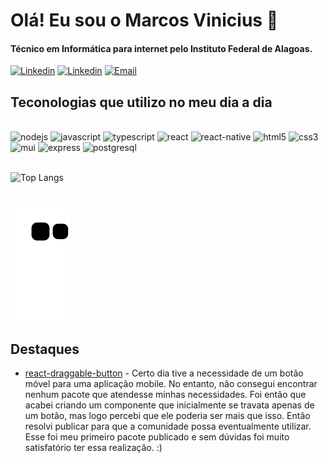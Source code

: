
# Olá! Eu sou o Marcos Vinicius 👋
#### Técnico em Informática para internet pelo Instituto Federal de Alagoas.

[![Linkedin](https://img.shields.io/badge/LinkedIn-0077B5?style=for-the-badge&logo=linkedin&logoColor=white)](https://www.linkedin.com/in/mvinib/)
[![Linkedin](https://img.shields.io/badge/Instagram-E4405F?style=for-the-badge&logo=instagram&logoColor=white)](https://www.instagram.com/vinicius.vinii/)
<a href="mailto:vini512033@gmail.com">[![Email](https://img.shields.io/badge/Gmail-D14836?style=for-the-badge&logo=gmail&logoColor=white)](mailto:vini512033@gmail.com)<a/>




## Teconologias que utilizo no meu dia a dia
<div style="display: inline_block">
  <br/>
  <img alt="nodejs" src="https://img.shields.io/badge/Node.js-43853D?style=for-the-badge&logo=node.js&logoColor=white"/>
  <img alt="javascript" src="https://img.shields.io/badge/JavaScript-323330?style=for-the-badge&logo=javascript&logoColor=F7DF1E"/>
  <img alt="typescript" src="https://img.shields.io/badge/TypeScript-007ACC?style=for-the-badge&logo=typescript&logoColor=white"/>
  <img alt="react" src="https://img.shields.io/badge/React-20232A?style=for-the-badge&logo=react&logoColor=61DAFB"/>
  <img alt="react-native" src="https://img.shields.io/badge/React_Native-20232A?style=for-the-badge&logo=react&logoColor=61DAFB"/>
  <img alt="html5" src="https://img.shields.io/badge/HTML5-E34F26?style=for-the-badge&logo=html5&logoColor=white"/>
  <img alt="css3" src="https://img.shields.io/badge/CSS3-1572B6?style=for-the-badge&logo=css3&logoColor=white"/>
  <img alt="mui" src="https://img.shields.io/badge/Material--UI-0081CB?style=for-the-badge&logo=material-ui&logoColor=white"/>
  <img alt="express" src="https://img.shields.io/badge/Express.js-404D59?style=for-the-badge"/>
  <img alt="postgresql" src="https://img.shields.io/badge/PostgreSQL-316192?style=for-the-badge&logo=postgresql&logoColor=white"/>
</div>
<br/>

![Top Langs](https://github-readme-stats.vercel.app/api/top-langs/?username=mvinib&hide_progress=false&layout=compact)

## 
![snake gif](https://github.com/mvinib/mvinib/blob/output/github-contribution-grid-snake.svg)
<br/>
## Destaques

 - <a href="https://www.npmjs.com/package/react-draggable-button" target="_blank">react-draggable-button</a> - Certo dia tive a necessidade de um botão móvel para uma aplicação mobile. No entanto, não consegui encontrar nenhum pacote que atendesse minhas necessidades. Foi então que acabei criando um componente que inicialmente se travata apenas de um botão, mas logo percebi que ele poderia ser mais que isso. Então resolvi publicar para que a comunidade possa eventualmente utilizar. Esse foi meu primeiro pacote publicado e sem dúvidas foi muito satisfatório ter essa realização. :)

